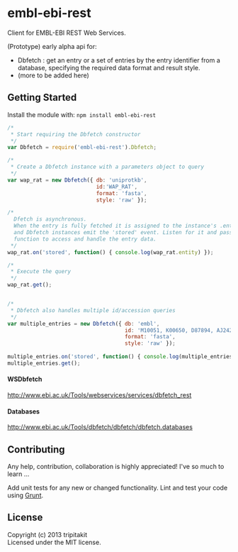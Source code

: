 # embl-ebi-rest

Client for EMBL-EBI REST Web Services.

(Prototype) early alpha api for:

* Dbfetch : get an entry or a set of entries by the entry identifier from a database,
			specifying the required data format and result style.
* (more to be added here)

## Getting Started
Install the module with: `npm install embl-ebi-rest`

```javascript
/* 
 * Start requiring the Dbfetch constructor
 */
var Dbfetch = require('embl-ebi-rest').Dbfetch;

/*
 * Create a Dbfetch instance with a parameters object to query
 */
var wap_rat = new Dbfetch({ db: 'uniprotkb',
							id:'WAP_RAT',
							format: 'fasta',
							style: 'raw' });

/* 
  Dfetch is asynchronous.
  When the entry is fully fetched it is assigned to the instance's .entity property,
  and Dbfetch instances emit the 'stored' event. Listen for it and pass in the callback 
  function to access and handle the entry data.
 */
wap_rat.on('stored', function() { console.log(wap_rat.entity) });

/*
 * Execute the query
 */
wap_rat.get(); 


/* 
 * Dbfetch also handles multiple id/accession queries
 */
var multiple_entries = new Dbfetch({ db: 'embl',
									 id: 'M10051, K00650, D87894, AJ242600',
									 format: 'fasta',
									 style: 'raw' });
									 
multiple_entries.on('stored', function() { console.log(multiple_entries.entity) });
multiple_entries.get();

```

#### WSDbfetch
http://www.ebi.ac.uk/Tools/webservices/services/dbfetch_rest

#### Databases
http://www.ebi.ac.uk/Tools/dbfetch/dbfetch/dbfetch.databases

## Contributing
Any help, contribution, collaboration is highly appreciated! I've so much to learn ...

Add unit tests for any new or changed functionality. Lint and test your code using [Grunt](http://gruntjs.com/).


## License
Copyright (c) 2013 tripitakit  
Licensed under the MIT license.



